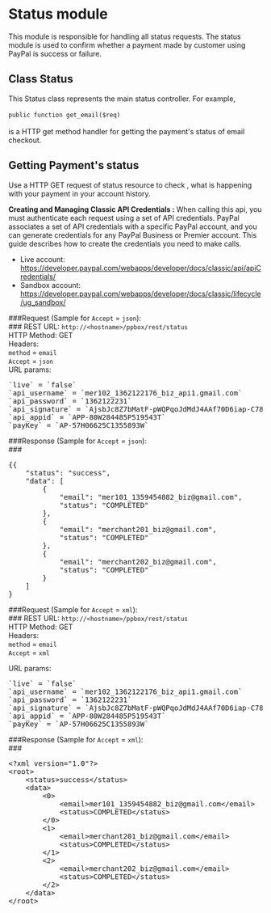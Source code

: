 Status module
======================
This module is responsible for handling all status requests. The status module is used to confirm whether a payment made by 
customer using PayPal is success or failure.

Class Status
--------------
This Status class represents the main status controller. 
For example, <br><br>
`public function get_email($req)` <br><br>
is a HTTP get method handler for getting the payment's status of email checkout.

Getting Payment's status
---------------------------
Use a HTTP GET request of status resource to check , what is happening with your payment in your account history.

<b>Creating and Managing Classic API Credentials :</b>
When calling this api, you must authenticate each request using a set of API credentials. PayPal associates a set of API credentials with a specific PayPal account, and you can generate credentials for any PayPal Business or Premier account.
This guide describes how to create the credentials you need to make calls.<br>

* Live account: https://developer.paypal.com/webapps/developer/docs/classic/api/apiCredentials/ <br>
* Sandbox account:   https://developer.paypal.com/webapps/developer/docs/classic/lifecycle/ug_sandbox/ <br>

###Request (Sample for `Accept` = `json`):<br>###
REST URL: `http://<hostname>/ppbox/rest/status` <br>
HTTP Method: GET <br>
Headers: <br>
`method` = `email` <br>
`Accept` = `json` <br>
URL params: <br>
<pre>
`live` = `false` 
`api_username` = `mer102_1362122176_biz_api1.gmail.com` 
`api_password` = `1362122231` 
`api_signature` = `AjsbJc8Z7bMatF-pWQPqoJdMdJ4AAf70D6iap-C787dthlUmSAbwoCv-` 
`api_appid` = `APP-80W284485P519543T`
`payKey` = `AP-57H06625C1355893W` 
</pre>


###Response (Sample for `Accept` = `json`):<br>###
<pre>
{{
    "status": "success",
    "data": [
        {
            "email": "mer101_1359454882_biz@gmail.com",
            "status": "COMPLETED"
        },
        {
            "email": "merchant201_biz@gmail.com",
            "status": "COMPLETED"
        },
        {
            "email": "merchant202_biz@gmail.com",
            "status": "COMPLETED"
        }
    ]
}
</pre>

###Request (Sample for `Accept` = `xml`):<br>###
REST URL: `http://<hostname>/ppbox/rest/status` <br>
HTTP Method: GET <br>
Headers: <br>
`method` = `email` <br>
`Accept` = `xml` <br>

URL params: <br>
<pre>
`live` = `false` 
`api_username` = `mer102_1362122176_biz_api1.gmail.com` 
`api_password` = `1362122231` 
`api_signature` = `AjsbJc8Z7bMatF-pWQPqoJdMdJ4AAf70D6iap-C787dthlUmSAbwoCv-` 
`api_appid` = `APP-80W284485P519543T`
`payKey` = `AP-57H06625C1355893W` 
</pre>


###Response (Sample for `Accept` = `xml`):<br>###
<pre>
&lt;?xml version=&quot;1.0&quot;?&gt;
&lt;root&gt;
    &lt;status&gt;success&lt;/status&gt;
    &lt;data&gt;
        &lt;0&gt;
            &lt;email&gt;mer101_1359454882_biz@gmail.com&lt;/email&gt;
            &lt;status&gt;COMPLETED&lt;/status&gt;
        &lt;/0&gt;
        &lt;1&gt;
            &lt;email&gt;merchant201_biz@gmail.com&lt;/email&gt;
            &lt;status&gt;COMPLETED&lt;/status&gt;
        &lt;/1&gt;
        &lt;2&gt;
            &lt;email&gt;merchant202_biz@gmail.com&lt;/email&gt;
            &lt;status&gt;COMPLETED&lt;/status&gt;
        &lt;/2&gt;
    &lt;/data&gt;
&lt;/root&gt;

</pre>
